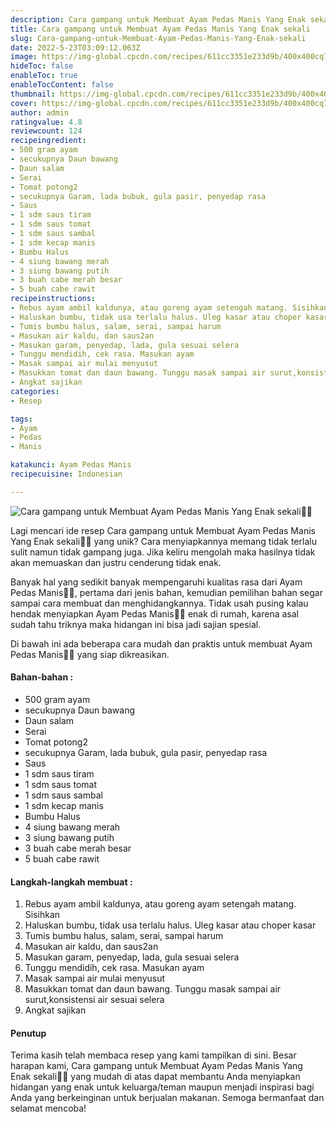 ```yaml
---
description: Cara gampang untuk Membuat Ayam Pedas Manis Yang Enak sekali"
title: Cara gampang untuk Membuat Ayam Pedas Manis Yang Enak sekali
slug: Cara-gampang-untuk-Membuat-Ayam-Pedas-Manis-Yang-Enak-sekali
date: 2022-5-23T03:09:12.063Z
image: https://img-global.cpcdn.com/recipes/611cc3351e233d9b/400x400cq70/photo.jpg
hideToc: false
enableToc: true
enableTocContent: false
thumbnail: https://img-global.cpcdn.com/recipes/611cc3351e233d9b/400x400cq70/photo.jpg
cover: https://img-global.cpcdn.com/recipes/611cc3351e233d9b/400x400cq70/photo.jpg
author: admin
ratingvalue: 4.8
reviewcount: 124
recipeingredient:
- 500 gram ayam
- secukupnya Daun bawang
- Daun salam
- Serai
- Tomat potong2
- secukupnya Garam, lada bubuk, gula pasir, penyedap rasa
- Saus
- 1 sdm saus tiram
- 1 sdm saus tomat
- 1 sdm saus sambal
- 1 sdm kecap manis
- Bumbu Halus
- 4 siung bawang merah
- 3 siung bawang putih
- 3 buah cabe merah besar
- 5 buah cabe rawit
recipeinstructions:
- Rebus ayam ambil kaldunya, atau goreng ayam setengah matang. Sisihkan
- Haluskan bumbu, tidak usa terlalu halus. Uleg kasar atau choper kasar
- Tumis bumbu halus, salam, serai, sampai harum
- Masukan air kaldu, dan saus2an
- Masukan garam, penyedap, lada, gula sesuai selera
- Tunggu mendidih, cek rasa. Masukan ayam
- Masak sampai air mulai menyusut
- Masukkan tomat dan daun bawang. Tunggu masak sampai air surut,konsistensi air sesuai selera
- Angkat sajikan
categories:
- Resep

tags:
- Ayam
- Pedas
- Manis

katakunci: Ayam Pedas Manis
recipecuisine: Indonesian

---
```


![Cara gampang untuk Membuat Ayam Pedas Manis Yang Enak sekali👩‍🍳](https://img-global.cpcdn.com/recipes/611cc3351e233d9b/400x400cq70/photo.jpg)

Lagi mencari ide resep Cara gampang untuk Membuat Ayam Pedas Manis Yang Enak sekali👩‍🍳 yang unik? Cara menyiapkannya memang tidak terlalu sulit namun tidak gampang juga. Jika keliru mengolah maka hasilnya tidak akan memuaskan dan justru cenderung tidak enak.

Banyak hal yang sedikit banyak mempengaruhi kualitas rasa dari Ayam Pedas Manis👩‍🍳, pertama dari jenis bahan, kemudian pemilihan bahan segar sampai cara membuat dan menghidangkannya. Tidak usah pusing kalau hendak menyiapkan Ayam Pedas Manis👩‍🍳 enak di rumah, karena asal sudah tahu triknya maka hidangan ini bisa jadi sajian spesial.

Di bawah ini ada beberapa cara mudah dan praktis untuk membuat Ayam Pedas Manis👩‍🍳 yang siap dikreasikan.

<!--inarticleads1-->

#### Bahan-bahan :

- 500 gram ayam
- secukupnya Daun bawang
- Daun salam
- Serai
- Tomat potong2
- secukupnya Garam, lada bubuk, gula pasir, penyedap rasa
- Saus
- 1 sdm saus tiram
- 1 sdm saus tomat
- 1 sdm saus sambal
- 1 sdm kecap manis
- Bumbu Halus
- 4 siung bawang merah
- 3 siung bawang putih
- 3 buah cabe merah besar
- 5 buah cabe rawit

<!--inarticleads2-->

#### Langkah-langkah membuat :

1. Rebus ayam ambil kaldunya, atau goreng ayam setengah matang. Sisihkan
1. Haluskan bumbu, tidak usa terlalu halus. Uleg kasar atau choper kasar
1. Tumis bumbu halus, salam, serai, sampai harum
1. Masukan air kaldu, dan saus2an
1. Masukan garam, penyedap, lada, gula sesuai selera
1. Tunggu mendidih, cek rasa. Masukan ayam
1. Masak sampai air mulai menyusut
1. Masukkan tomat dan daun bawang. Tunggu masak sampai air surut,konsistensi air sesuai selera
1. Angkat sajikan

#### Penutup

Terima kasih telah membaca resep yang kami tampilkan di sini. Besar harapan kami, Cara gampang untuk Membuat Ayam Pedas Manis Yang Enak sekali👩‍🍳 yang mudah di atas dapat membantu Anda menyiapkan hidangan yang enak untuk keluarga/teman maupun menjadi inspirasi bagi Anda yang berkeinginan untuk berjualan makanan. Semoga bermanfaat dan selamat mencoba!